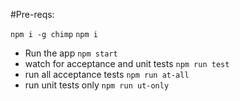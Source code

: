 #Pre-reqs:

`npm i -g chimp`
`npm i`

* Run the app `npm start`
* watch for acceptance and unit tests `npm run test`
* run all acceptance tests `npm run at-all`
* run unit tests only `npm run ut-only`
